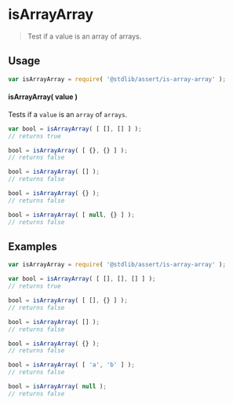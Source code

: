 # isArrayArray

> Test if a value is an array of arrays.


<section class="usage">

## Usage

``` javascript
var isArrayArray = require( '@stdlib/assert/is-array-array' );
```

#### isArrayArray( value )

Tests if a `value` is an `array` of `arrays`.

``` javascript
var bool = isArrayArray( [ [], [] ] );
// returns true

bool = isArrayArray( [ {}, {} ] );
// returns false

bool = isArrayArray( [] );
// returns false

bool = isArrayArray( {} );
// returns false

bool = isArrayArray( [ null, {} ] );
// returns false
```

</section>

<!-- /.usage -->

<section class="examples">

## Examples

``` javascript
var isArrayArray = require( '@stdlib/assert/is-array-array' );

var bool = isArrayArray( [ [], [], [] ] );
// returns true

bool = isArrayArray( [ [], {} ] );
// returns false

bool = isArrayArray( [] );
// returns false

bool = isArrayArray( {} );
// returns false

bool = isArrayArray( [ 'a', 'b' ] );
// returns false

bool = isArrayArray( null );
// returns false
```

</section>

<!-- /.examples -->


<section class="links">

</section>

<!-- /.links -->
